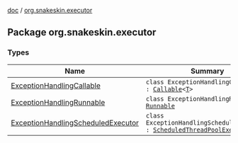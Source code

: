 [doc](../index.md) / [org.snakeskin.executor](./index.md)

## Package org.snakeskin.executor

### Types

| Name | Summary |
|---|---|
| [ExceptionHandlingCallable](-exception-handling-callable/index.md) | `class ExceptionHandlingCallable<T> : `[`Callable`](http://docs.oracle.com/javase/6/docs/api/java/util/concurrent/Callable.html)`<`[`T`](-exception-handling-callable/index.md#T)`>` |
| [ExceptionHandlingRunnable](-exception-handling-runnable/index.md) | `class ExceptionHandlingRunnable : `[`Runnable`](http://docs.oracle.com/javase/6/docs/api/java/lang/Runnable.html) |
| [ExceptionHandlingScheduledExecutor](-exception-handling-scheduled-executor/index.md) | `class ExceptionHandlingScheduledExecutor : `[`ScheduledThreadPoolExecutor`](http://docs.oracle.com/javase/6/docs/api/java/util/concurrent/ScheduledThreadPoolExecutor.html) |
